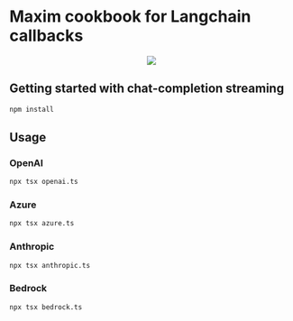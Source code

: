 # Maxim cookbook for Langchain callbacks

<div style="display: flex; justify-content: center; align-items: center;margin-bottom:20px;">
<img src="https://cdn.getmaxim.ai/third-party/langchain-tracer.png">
</div>

## Getting started with chat-completion streaming

```bash
npm install
```

## Usage

### OpenAI

```bash
npx tsx openai.ts
```

### Azure

```bash
npx tsx azure.ts
```

### Anthropic

```bash
npx tsx anthropic.ts
```

### Bedrock

```bash
npx tsx bedrock.ts
```
